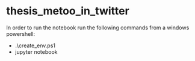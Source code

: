 # thesis_metoo_in_twitter


In order to run the notebook run the following commands from a windows powershell:

* .\create_env.ps1
* jupyter notebook
